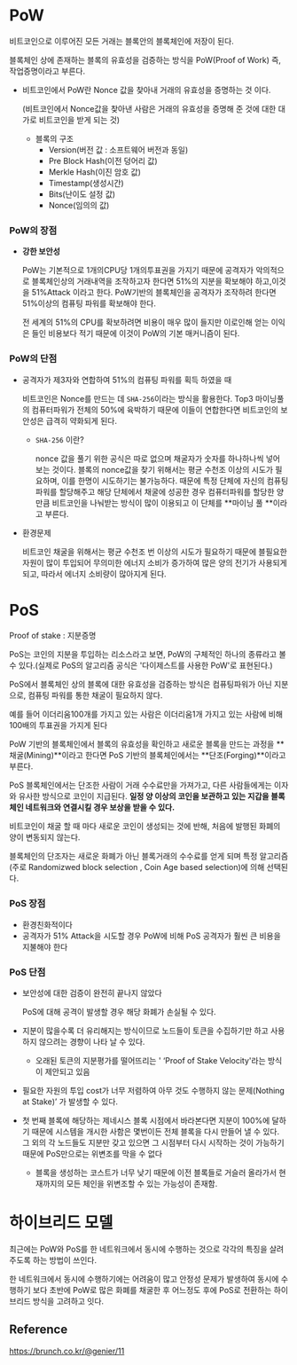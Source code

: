 # PoW 

비트코인으로 이루어진 모든 거래는 블록안의 블록체인에 저장이 된다.

블록체인 상에 존재하는 블록의 유효성을 검증하는 방식을 PoW(Proof of Work) 즉, 작업증명이라고 부른다.



- 비트코인에서 PoW란 Nonce 값을 찾아내 거래의 유효성을 증명하는 것 이다.

  (비트코인에서 Nonce값을 찾아낸 사람은 거래의 유효성을 증명해 준 것에 대한 대가로 비트코인을 받게 되는 것)

  - 블록의 구조
    - Version(버전 값 : 소프트웨어 버전과 동일)
    - Pre Block Hash(이전 덩어리 값)
    - Merkle Hash(이진 암호 값)
    - Timestamp(생성시간)
    - Bits(난이도 설정 값)
    - Nonce(임의의 값)

### PoW의 장점

- **강한 보안성**

  PoW는 기본적으로 1개의CPU당 1개의투표권을 가지기 때문에 공격자가 악의적으로 블록체인상의 거래내역을 조작하고자 한다면 51%의 지분을 확보해야 하고,이것을 51%Attack 이라고 한다. PoW기반의 블록체인을 공격자가 조작하려 한다면 51%이상의 컴퓨팅 파워를 확보해야 한다.

  전 세계의 51%의 CPU를 확보하려면 비용이 매우 많이 들지만 이로인해 얻는 이익은 들인 비용보다 적기 때문에 이것이 PoW의 기본 매커니즘이 된다. 

### PoW의 단점

- 공격자가 제3자와 연합하여 51%의 컴퓨팅 파워를 획득 하였을 때 

  비트코인은 Nonce를 만드는 데 ``SHA-256``이라는 방식을 활용한다. Top3 마이닝풀의 컴퓨터파워가 전체의 50%에 육박하기 때문에 이들이 연합한다면 비트코인의 보안성은 급격히 약화되게 된다.

  - ``SHA-256`` 이란?

    nonce 값을 풀기 위한 공식은 따로 없으며 채굴자가 숫자를 하나하나씩 넣어 보는 것이다. 블록의 nonce값을 찾기 위해서는 평균 수천조 이상의 시도가 필요하며, 이를 한명이 시도하기는 불가능하다. 때문에 특정 단체에 자신의 컴퓨팅파워를 할당해주고 해당 단체에서 채굴에 성공한 경우 컴퓨터파워를 할당한 양만큼 비트코인을 나눠받는 방식이 많이 이용되고 이 단체를 **마이닝 풀 **이라고 부른다.

- 환경문제

  비트코인 채굴을 위해서는 평균 수천조 번 이상의 시도가 필요하기 때문에 블필요한 자원이 많이 투입되어 무의미한 에너지 소비가 증가하여 많은 양의 전기가 사용되게 되고, 따라서 에너지 소비량이 많아지게 된다.



# PoS

Proof of stake : 지분증명 

 PoS는 코인의 지분을 투입하는 리소스라고 보면, PoW의 구체적인 하나의 종류라고 볼 수 있다.(실제로 PoS의 알고리즘 공식은 '다이제스트를 사용한 PoW'로 표현된다.)
  
 PoS에서 블록체인 상의 블록에 대한 유효성을 검증하는 방식은 컴퓨팅파워가 아닌 지분으로, 컴퓨팅 파워를 통한 채굴이 필요하지 않다. 
  
  예를 들어 이더리움100개를 가지고 있는 사람은 이더리움1개 가지고 있는 사람에 비해 100배의 투표권을 가지게 된다
  
 PoW 기반의 블록체인에서 블록의 유효성을 확인하고 새로운 블록을 만드는 과정을 **채굴(Mining)**이라고 한다면 PoS 기반의 블록체인에서는 **단조(Forging)**이라고 부른다.
  
PoS 블록체인에서는 단조한 사람이 거래 수수료만을 가져가고, 다른 사람들에게는 이자와 유사한 방식으로 코인이 지급된다. **일정 양 이상의 코인을 보관하고 있는 지갑을 블록체인 네트워크와 연결시킬 경우 보상을 받을 수 있다.**
  
비트코인이 채굴 할 때 마다 새로운 코인이 생성되는 것에 반해, 처음에 발행된 화폐의 양이 변동되지 않는다.
  
블록체인의 단조자는 새로운 화폐가 아닌 블록거래의 수수료를 얻게 되며 특정 알고리즘(주로 Randomizwed block selection , Coin Age based selection)에 의해 선택된다.



### PoS 장점

- 환경친화적이다
- 공격자가 51% Attack을 시도할 경우 PoW에 비해 PoS 공격자가 훨씬 큰 비용을 지불해야 한다

### PoS 단점

- 보안성에 대한 검증이 완전히 끝나지 않았다

  PoS에 대해 공격이 발생할 경우 해당 화폐가 손실될 수 있다.

- 지분이 많을수록 더 유리해지는 방식이므로 노드들이 토큰을 수집하기만 하고 사용하지 않으려는 경향이 나타 날 수 있다. 

  - 오래된 토큰의 지분평가를 떨어뜨리는 ' ‘Proof of Stake Velocity'라는 방식이 제안되고 있음

- 필요한 자원의 투입 cost가 너무 저렴하여 아무 것도 수행하지 않는 문제(Nothing at Stake)’ 가 발생할 수 있다.

- 첫 번째 블록에 해당하는 제네시스 블록 시점에서 바라본다면 지분이 100%에 달하기 때문에 시스템을 개시한 사함은 몇번이든 전체 블록을 다시 만들어 낼 수 있다. 그 외의 각 노드들도 지분만 갖고 있으면 그 시점부터 다시 시작하는 것이 가능하기 때문에 PoS만으로는 위변조를 막을 수 없다

  - 블록을 생성하는 코스트가 너무 낮기 때문에 이전 블록들로 거슬러 올라가서 현재까지의 모든 체인을 위변조할 수 있는 가능성이 존재함.

# 하이브리드 모델

최근에는 PoW와 PoS를 한 네트워크에서 동시에 수행하는 것으로 각각의 특징을 살려주도록 하는 방법이 쓰인다.

 한 네트워크에서 동시에 수행하기에는 어려움이 많고 안정성 문제가 발생하여 동시에 수행하기 보다 초반에  PoW로 많은 화폐를 채굴한 후 어느정도 후에 PoS로 전환하는 하이브리드 방식을 고려하고 잇다.
 
 
 ## Reference
 https://brunch.co.kr/@genier/11
 
